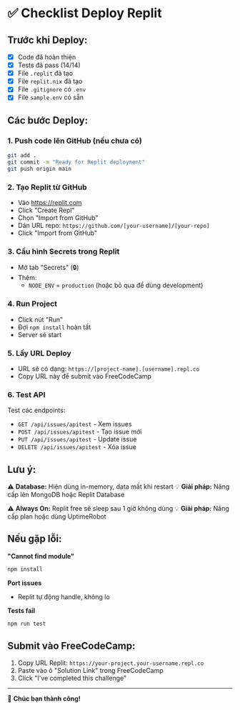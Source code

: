 # ✅ Checklist Deploy Replit

## Trước khi Deploy:

- [x] Code đã hoàn thiện
- [x] Tests đã pass (14/14)
- [x] File `.replit` đã tạo
- [x] File `replit.nix` đã tạo
- [x] File `.gitignore` có `.env`
- [x] File `sample.env` có sẵn

## Các bước Deploy:

### 1. Push code lên GitHub (nếu chưa có)
```bash
git add .
git commit -m "Ready for Replit deployment"
git push origin main
```

### 2. Tạo Replit từ GitHub
- Vào https://replit.com
- Click "Create Repl"
- Chọn "Import from GitHub"
- Dán URL repo: `https://github.com/[your-username]/[your-repo]`
- Click "Import from GitHub"

### 3. Cấu hình Secrets trong Replit
- Mở tab "Secrets" (🔒)
- Thêm:
  - `NODE_ENV` = `production` (hoặc bỏ qua để dùng development)

### 4. Run Project
- Click nút "Run"
- Đợi `npm install` hoàn tất
- Server sẽ start

### 5. Lấy URL Deploy
- URL sẽ có dạng: `https://[project-name].[username].repl.co`
- Copy URL này để submit vào FreeCodeCamp

### 6. Test API
Test các endpoints:
- `GET /api/issues/apitest` - Xem issues
- `POST /api/issues/apitest` - Tạo issue mới
- `PUT /api/issues/apitest` - Update issue
- `DELETE /api/issues/apitest` - Xóa issue

## Lưu ý:

⚠️ **Database:** Hiện dùng in-memory, data mất khi restart
💡 **Giải pháp:** Nâng cấp lên MongoDB hoặc Replit Database

⚠️ **Always On:** Replit free sẽ sleep sau 1 giờ không dùng
💡 **Giải pháp:** Nâng cấp plan hoặc dùng UptimeRobot

## Nếu gặp lỗi:

**"Cannot find module"**
```bash
npm install
```

**Port issues**
- Replit tự động handle, không lo

**Tests fail**
```bash
npm run test
```

## Submit vào FreeCodeCamp:

1. Copy URL Replit: `https://your-project.your-username.repl.co`
2. Paste vào ô "Solution Link" trong FreeCodeCamp
3. Click "I've completed this challenge"

---

🎉 **Chúc bạn thành công!**
